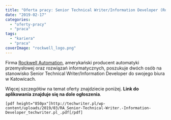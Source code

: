 ```yaml
---
title: "Oferta pracy: Senior Technical Writer/Information Developer (Rockwell Automation)"
date: "2019-02-17"
categories:
  - "oferty-pracy"
  - "praca"
tags:
  - "kariera"
  - "praca"
coverImage: "rockwell_logo.png"
---
```


Firma [Rockwell Automation](https://www.rockwellautomation.com/pl_PL/overview.page), amerykański producent automatyki przemysłowej oraz rozwiązań informatycznych, poszukuje dwóch osób na stanowisko Senior Technical Writer/Information Developer do swojego biura w Katowicach.

Więcej szczegółów na temat oferty znajdziecie poniżej. **Link do aplikowania znajduje się na dole ogłoszenia**.

```
[pdf height="850px"]http://techwriter.pl/wp-content/uploads/2019/03/RA_Senior-Technical-Writer.-Information-Developer_techwriter.pl_.pdf[/pdf]
```
